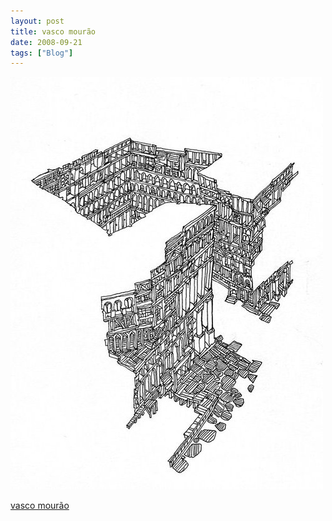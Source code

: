 ```yaml
---
layout: post
title: vasco mourão
date: 2008-09-21
tags: ["Blog"]
---
```


![](k3Im6rfOqe5swohfeTChnW3vo1_500.jpg)  

[vasco mourão](http://zulmiradesign.blogspot.com/)